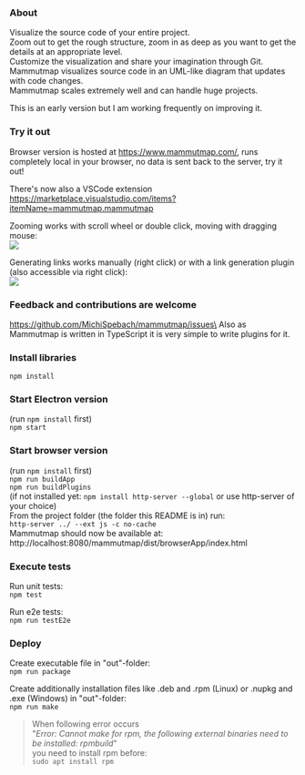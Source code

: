 
### About
Visualize the source code of your entire project.\
Zoom out to get the rough structure, zoom in as deep as you want to get the details at an appropriate level.\
Customize the visualization and share your imagination through Git.\
Mammutmap visualizes source code in an UML-like diagram that updates with code changes.\
Mammutmap scales extremely well and can handle huge projects.

This is an early version but I am working frequently on improving it.

### Try it out
Browser version is hosted at https://www.mammutmap.com/, runs completely local in your browser, no data is sent back to the server, try it out!

There's now also a VSCode extension https://marketplace.visualstudio.com/items?itemName=mammutmap.mammutmap

Zooming works with scroll wheel or double click, moving with dragging mouse:\
![](https://github.com/MichiSpebach/mammutmap-vscode-extension/raw/HEAD/resources/navigation.gif)

Generating links works manually (right click) or with a link generation plugin (also accessible via right click):\
![](https://github.com/MichiSpebach/mammutmap-vscode-extension/raw/HEAD/resources/generateLinks.gif)

### Feedback and contributions are welcome
https://github.com/MichiSpebach/mammutmap/issues\
Also as Mammutmap is written in TypeScript it is very simple to write plugins for it.

### Install libraries
`npm install`

### Start Electron version
(run `npm install` first)\
`npm start`

### Start browser version
(run `npm install` first)\
`npm run buildApp`\
`npm run buildPlugins`\
(if not installed yet: `npm install http-server --global` or use http-server of your choice)\
From the project folder (the folder this README is in) run:\
`http-server ../ --ext js -c no-cache`\
Mammutmap should now be available at:\
http://localhost:8080/mammutmap/dist/browserApp/index.html

### Execute tests
Run unit tests:\
`npm test`

Run e2e tests:\
`npm run testE2e`

### Deploy
Create executable file in "out"-folder:\
`npm run package`

Create additionally installation files like .deb and .rpm (Linux) or .nupkg and .exe (Windows) in "out"-folder:\
`npm run make`
>When following error occurs\
"*Error: Cannot make for rpm, the following external binaries need to be installed: rpmbuild*"\
you need to install rpm before:\
`sudo apt install rpm`
